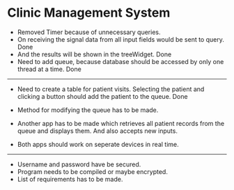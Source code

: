 # Clinic Management System

* Removed Timer because of unnecessary queries.
* On receiving the signal data from all input fields would be sent to query. Done
* And the results will be shown in the treeWidget. Done
* Need to add queue, because database should be accessed by only one thread at a time. Done

-----

* Need to create a table for patient visits.
Selecting the patient and clicking a button should add the patient to the queue. Done

* Method for modifying the queue has to be made.

* Another app has to be made which retrieves all patient records from the queue and displays them.
And also accepts new inputs.

* Both apps should work on seperate devices in real time.

-----
* Username and password have be secured.
* Program needs to be compiled or maybe encrypted.
* List of requirements has to be made.
